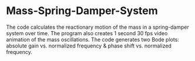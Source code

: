 # Mass-Spring-Damper-System
The code calculates the reactionary motion of the mass in a spring-damper system over time. The program also creates 1 second 30 fps video animation of the mass oscillations. The code generates two Bode plots: absolute gain vs. normalized frequency &amp; phase shift vs. normalized frequency.
